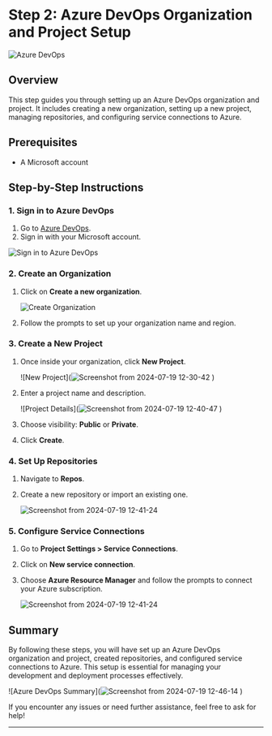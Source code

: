
# Step 2: Azure DevOps Organization and Project Setup

![Azure DevOps](https://image.slidesharecdn.com/azuredevops-190317040637/75/Azure-DevOps-2-2048.jpg) <!-- Replace with an actual link to a relevant image -->

## Overview

This step guides you through setting up an Azure DevOps organization and project. It includes creating a new organization, setting up a new project, managing repositories, and configuring service connections to Azure.

## Prerequisites

- A Microsoft account

## Step-by-Step Instructions

### 1. Sign in to Azure DevOps

1. Go to [Azure DevOps](https://dev.azure.com/).
2. Sign in with your Microsoft account.

![Sign in to Azure DevOps](https://image.slidesharecdn.com/1-introductionofazuredevops-231228053717-eb763b3b/75/1-Introduction-of-Azure-DevOps-4-2048.jpg) <!-- Replace with an actual link to a relevant image -->

### 2. Create an Organization

1. Click on **Create a new organization**.

    ![Create Organization](https://learn.microsoft.com/en-us/azure/devops/media/name-your-organization.png?view=azure-devops) <!-- Replace with an actual link to a relevant image -->

2. Follow the prompts to set up your organization name and region.


### 3. Create a New Project

1. Once inside your organization, click **New Project**.

    ![New Project](![Screenshot from 2024-07-19 12-30-42](https://github.com/user-attachments/assets/850f1fd0-2d02-44ee-8737-5e4b75686fa8)
) <!-- Replace with an actual link to a relevant image -->

2. Enter a project name and description.

    ![Project Details](![Screenshot from 2024-07-19 12-40-47](https://github.com/user-attachments/assets/f7326f29-818f-445b-b2b9-83a29e30ca08)
) <!-- Replace with an actual link to a relevant image -->

3. Choose visibility: **Public** or **Private**.

4. Click **Create**.

### 4. Set Up Repositories

1. Navigate to **Repos**.

   

2. Create a new repository or import an existing one.

   ![Screenshot from 2024-07-19 12-41-24](https://github.com/user-attachments/assets/d4086d45-4489-4be2-82bb-904a58b70733)


### 5. Configure Service Connections

1. Go to **Project Settings > Service Connections**.

  
2. Click on **New service connection**.

    
3. Choose **Azure Resource Manager** and follow the prompts to connect your Azure subscription.

    ![Screenshot from 2024-07-19 12-41-24](https://github.com/user-attachments/assets/e0072756-c90d-4f24-96f3-46fff4dcf580)

## Summary

By following these steps, you will have set up an Azure DevOps organization and project, created repositories, and configured service connections to Azure. This setup is essential for managing your development and deployment processes effectively.

![Azure DevOps Summary](![Screenshot from 2024-07-19 12-46-14](https://github.com/user-attachments/assets/ee2b84d3-733f-45b1-b279-29bb01b1f31e)
) <!-- Replace with an actual link to a relevant image -->

If you encounter any issues or need further assistance, feel free to ask for help!

---

